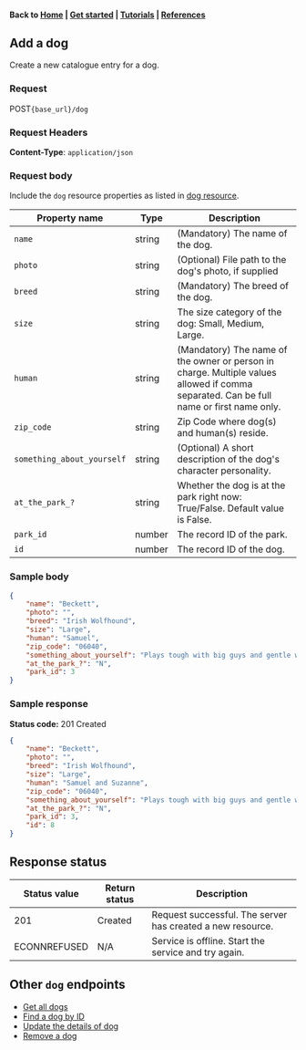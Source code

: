 <link rel="stylesheet" type="text/css" href="./assets/css/sophie-custom.css" />

#### Back to [Home](index.md) | [Get started](index.md#get-started) | [Tutorials](index.md#tutorials) | [References](index.md#reference)

## Add a dog
Create a new catalogue entry for a dog.

### Request

<span class="button" id="post">POST</span>`{base_url}/dog`


### Request Headers
**Content-Type**: `application/json`


### Request body
Include  the `dog` resource properties as listed in [dog resource](dog-ref.md).


|Property name   |Type   |Description   |   
|---|---|---|
| `name`  |string   | (Mandatory) The name of the dog.  |
| `photo`  |string   | (Optional) File path to the dog's photo, if supplied  |   
| `breed`  |string   | (Mandatory) The breed of the dog.  |   
| `size`  |string   | The size category of the dog: Small, Medium, Large.  |   
| `human`  |string  | (Mandatory) The name of the owner or person in charge. Multiple values allowed if comma separated. Can be full name or first name only.  | 
| `zip_code`  |string   | Zip Code where dog(s) and human(s) reside.  |   
| `something_about_yourself`  |string   | (Optional) A short description of the dog's character personality.  |   
| `at_the_park_?`  |string   | Whether the dog is at the park right now: True/False. Default value is False. |   
| `park_id`  | number  | The record ID of the park.  |   
| `id`  | number  | The record ID of the dog.  | 

### Sample body

```json
{
    "name": "Beckett",
    "photo": "",
    "breed": "Irish Wolfhound",
    "size": "Large",
    "human": "Samuel",
    "zip_code": "06040",
    "something_about_yourself": "Plays tough with big guys and gentle with little ones.",
    "at_the_park_?": "N",
    "park_id": 3
}
```
### Sample response
**Status code:** <span class="status-2xx">201 Created</span>
```json
{
    "name": "Beckett",
    "photo": "",
    "breed": "Irish Wolfhound",
    "size": "Large",
    "human": "Samuel and Suzanne",
    "zip_code": "06040",
    "something_about_yourself": "Plays tough with big guys and gentle with little ones.",
    "at_the_park_?": "N",
    "park_id": 3,
    "id": 8
}
```
## Response status

|Status value   | Return status  | Description   |   
|---|---|---|
| 201 | Created  | Request successful. The server has created a new resource.  | 
|ECONNREFUSED | N/A | Service is offline. Start the service and try again.|

## Other `dog` endpoints
* [Get all dogs](dog-get-all-dogs.md)
* [Find a dog by ID](dog-get-dog-by-id.md)
* [Update the details of dog](dog-update-dog.md)
* [Remove a dog](dog-delete-dog.md)